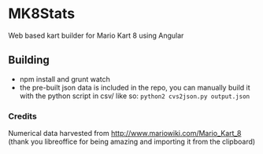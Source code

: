 # MK8Stats
Web based kart builder for Mario Kart 8 using Angular

## Building
* npm install and grunt watch
* the pre-built json data is included in the repo, you can manually build it with the python script in csv/ like so: `python2 cvs2json.py output.json`

### Credits
Numerical data harvested from http://www.mariowiki.com/Mario_Kart_8 (thank you libreoffice for being amazing and importing it from the clipboard)
